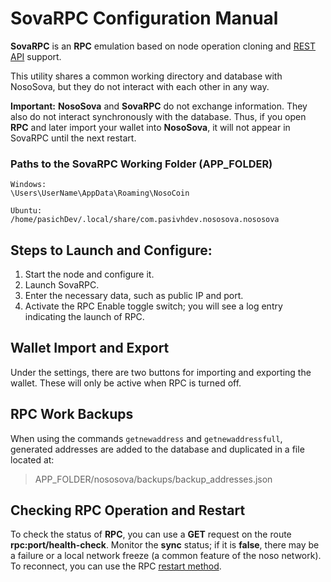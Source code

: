 # SovaRPC Configuration Manual

**SovaRPC** is an **RPC** emulation based on node operation cloning and [REST API](https://api.nosocoin.com/docs/) support.

This utility shares a common working directory and database with NosoSova, but they do not interact with each other in any way.

**Important:** **NosoSova** and **SovaRPC** do not exchange information. They also do not interact synchronously with the database. Thus, if you open **RPC** and later import your wallet into **NosoSova**, it will not appear in SovaRPC until the next restart.

### Paths to the SovaRPC Working Folder (APP_FOLDER)

```text
Windows:
\Users\UserName\AppData\Roaming\NosoCoin
```

```text
Ubuntu:
/home/pasichDev/.local/share/com.pasivhdev.nososova.nososova
```

## Steps to Launch and Configure:

1. Start the node and configure it.
2. Launch SovaRPC.
3. Enter the necessary data, such as public IP and port.
4. Activate the RPC Enable toggle switch; you will see a log entry indicating the launch of RPC.

## Wallet Import and Export

Under the settings, there are two buttons for importing and exporting the wallet. These will only be active when RPC is turned off.

## RPC Work Backups

When using the commands `getnewaddress` and `getnewaddressfull`, generated addresses are added to the database and duplicated in a file located at:

> APP_FOLDER/nososova/backups/backup_addresses.json

## Checking RPC Operation and Restart

To check the status of **RPC**, you can use a **GET** request on the route **rpc:port/health-check**. Monitor the **sync** status; if it is **false**, there may be a failure or a local network freeze (a common feature of the noso network). To reconnect, you can use the RPC [restart method](https://github.com/Noso-Project/NosoSova/blob/v0.4.6/sovarpc/doc/rpc_methods.md#restart).
